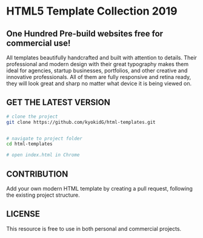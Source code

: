 # HTML5 Template Collection 2019

## One Hundred Pre-build websites free for commercial use!


All templates beautifully handcrafted and built with attention to details. Their professional and modern design with their great typography makes them ideal for agencies, startup businesses, portfolios, and other creative and innovative professionals. All of them are fully responsive and retina ready, they will look great and sharp no matter what device it is being viewed on. 

## GET THE LATEST VERSION

```bash
# clone the project
git clone https://github.com/kyokidG/html-templates.git


# navigate to project folder
cd html-templates

# open index.html in Chrome

```

## CONTRIBUTION

Add your own modern HTML template by creating a pull request, following the existing project structure.

## LICENSE 

This resource is free to use in both personal and commercial projects.

